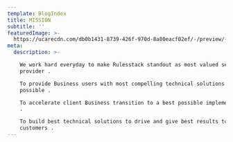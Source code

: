 ```yaml
---
template: BlogIndex
title: MISSION
subtitle: ''
featuredImage: >-
  https://ucarecdn.com/db0b1431-8739-426f-970d-8a80eacf02ef/-/preview/-/rotate/270/
meta:
  description: >-

    We work hard everyday to make Rulesstack standout as most valued service
    provider . 

    To provide Business users with most compelling technical solutions ever
    possible . 

    To accelerate client Business transition to a best possible implementation
    . 

    To build best technical solutions to drive and give best results to
    customers .
---
```



